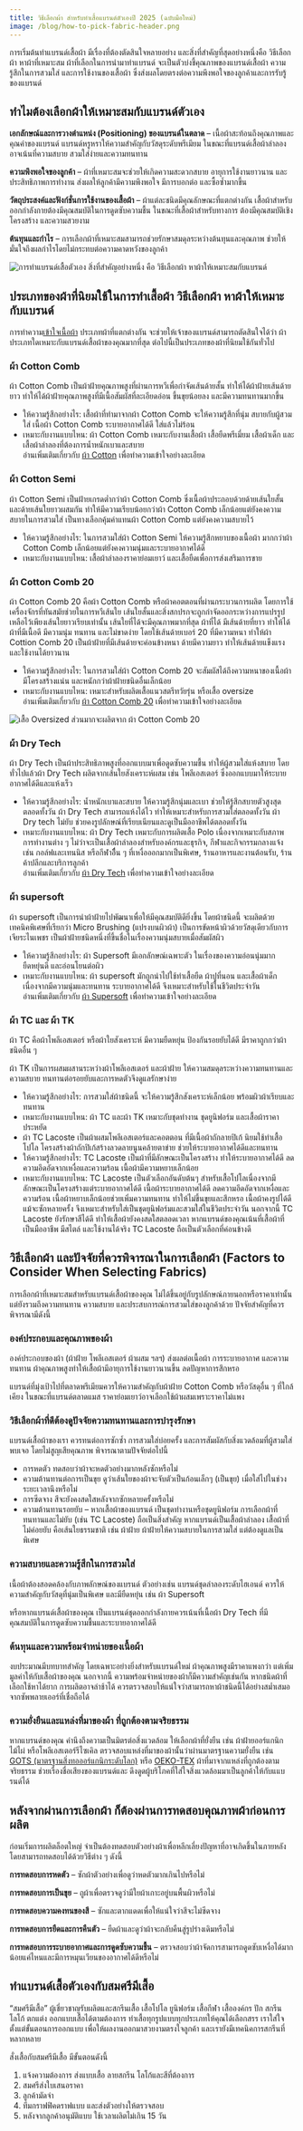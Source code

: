 ```yaml
---
title: วิธีเลือกผ้า สำหรับทำเสื้อแบรนด์ตัวเองปี 2025 (ฉบับมือใหม่)
image: /blog/how-to-pick-fabric-header.png
---
```

การเริ่มต้นทำแบรนด์เสื้อผ้า มีเรื่องที่ต้องตัดสินใจหลายอย่าง และสิ่งที่สำคัญที่สุดอย่างหนึ่งคือ วิธีเลือกผ้า หาผ้าที่เหมาะสม ผ้าที่เลือกในการนำมาทำแบรนด์ จะเป็นตัวบ่งชี้คุณภาพของแบรนด์เสื้อผ้า ความรู้สึกในการสวมใส่ และการใช้งานของเสื้อผ้า ซึ่งส่งผลโดยตรงต่อความพึงพอใจของลูกค้าและการรับรู้ของแบรนด์

## ทำไมต้องเลือกผ้าให้เหมาะสมกับแบรนด์ตัวเอง

**เอกลักษณ์และการวางตำแหน่ง (Positioning) ของแบรนด์ในตลาด** – เนื้อผ้าสะท้อนถึงคุณภาพและคุณค่าของแบรนด์ แบรนด์หรูหราให้ความสำคัญกับวัสดุระดับพรีเมียม ในขณะที่แบรนด์เสื้อผ้าลำลองอาจเน้นที่ความสบาย สวมใส่ง่ายและความทนทาน

**ความพึงพอใจของลูกค้า** – ผ้าที่เหมาะสมจะช่วยให้เกิดความสะดวกสบาย อายุการใช้งานยาวนาน และประสิทธิภาพการทำงาน ส่งผลให้ลูกค้ามีความพึงพอใจ มีการบอกต่อ และซื้อซ้ำมากขึ้น

**วัตถุประสงค์และฟังก์ชั่นการใช้งานของเสื้อผ้า** – ผ้าแต่ละชนิดมีคุณลักษณะที่แตกต่างกัน เสื้อผ้าสำหรับออกกำลังกายต้องมีคุณสมบัติในการดูดซับความชื้น ในขณะที่เสื้อผ้าสำหรับทางการ ต้องมีคุณสมบัติเชิงโครงสร้าง และความสวยงาม

**ต้นทุนและกำไร** – การเลือกผ้าที่เหมาะสมสามารถช่วยรักษาสมดุลระหว่างต้นทุนและคุณภาพ ช่วยให้มั่นใจถึงผลกำไรโดยไม่กระทบต่อความคาดหวังของลูกค้า

![การทำแบรนด์เสื้อตัวเอง สิ่งที่สำคัญอย่างหนึ่ง คือ วิธีเลือกผ้า หาผ้าให้เหมาะสมกับแบรนด์](/blog/how-to-pick-fabric-1.jpg)

## ประเภทของผ้าที่นิยมใช้ในการทำเสื้อผ้า วิธีเลือกผ้า หาผ้าให้เหมาะกับแบรนด์

การทำความ[เข้าใจเนื้อผ้า](type-of-fabric) ประเภทผ้าที่แตกต่างกัน จะช่วยให้เจ้าของแบรนด์สามารถตัดสินใจได้ว่า ผ้าประเภทใดเหมาะกับแบรนด์เสื้อผ้าของคุณมากที่สุด ต่อไปนี้เป็นประเภทของผ้าที่นิยมใช้กันทั่วไป

### ผ้า Cotton Comb

ผ้า Cotton Comb เป็นผ้าฝ้ายคุณภาพสูงที่ผ่านการหวีเพื่อกำจัดเส้นด้ายสั้น ทำให้ได้ผ้าฝ้ายเส้นด้ายยาว ทำให้ได้ผ้าฝ้ายคุณภาพสูงที่มีเนื้อสัมผัสที่ละเอียดอ่อน ขึ้นขุยน้อยลง และมีความทนทานมากขึ้น

- ให้ความรู้สึกอย่างไร: เสื้อผ้าที่ทำมาจากผ้า Cotton Comb จะให้ความรู้สึกที่นุ่ม สบายกับผู้สวมใส่ เนื้อผ้า Cotton Comb ระบายอากาศได้ดี ใส่แล้วไม่ร้อน
- เหมาะกับงานแบบไหน: ผ้า Cotton Comb เหมาะกับงานเสื้อผ้า เสื้อยืดพรีเมี่ยม เสื้อผ้าเด็ก และเสื้อผ้าลำลองที่ต้องการน้ำหนักเบาและสบาย<br>
อ่านเพิ่มเติมเกี่ยวกับ [ผ้า Cotton](what-is-cotton) เพื่อทำความเข้าใจอย่างละเอียด

### ผ้า Cotton Semi

ผ้า Cotton Semi เป็นฝ้ายเกรดต่ำกว่าผ้า Cotton Comb ซึ่งเนื้อผ้าประกอบด้วยด้ายเส้นใยสั้นและด้ายเส้นใยยาวผสมกัน ทำให้มีความเรียบน้อยกว่าผ้า Cotton Comb เล็กน้อยแต่ยังคงความสบายในการสวมใส่ เป็นทางเลือกคุ้มค่าแทนผ้า Cotton Comb แต่ยังคงความสบายไว้

- ให้ความรู้สึกอย่างไร: ในการสวมใส่ผ้า Cotton Semi ให้ความรู้สึกหยาบของเนื้อผ้า มากกว่าผ้า Cotton Comb เล็กน้อยแต่ยังคงความนุ่มและระบายอากาศได้ดี
- เหมาะกับงานแบบไหน: เสื้อผ้าลำลองราคาย่อมเยาว์ และเสื้อยืดเพื่อการส่งเสริมการขาย

### ผ้า Cotton Comb 20

ผ้า Cotton Comb 20 คือผ้า Cotton Comb หรือผ้าคอตตอนที่ผ่านกระบวนการผลิต โดยการใช้เครื่องจักรที่ทันสมัยช่วยในการหวีเส้นใย เส้นใยสั้นและสิ่งสกปรกจะถูกกำจัดออกระหว่างการแปรรูป เหลือไว้เพียงเส้นใยยาวเรียบเท่านั้น เส้นใยที่ได้จะมีคุณภาพมากที่สุด ผ้าที่ได้ มีเส้นด้ายที่ยาว ทำให้ได้ผ้าที่มีเนื้อดี มีความนุ่ม ทนทาน และไม่ขาดง่าย โดยใช้เส้นด้ายเบอร์ 20 ที่มีความหนา ทำให้ผ้า Cottion Comb 20 เป็นผ้าฝ้ายที่มีเส้นด้ายจะค่อนข้างหนา ด้ายมีความยาว ทำให้เส้นด้ายแข็งแรงและใช้งานได้ยาวนาน

- ให้ความรู้สึกอย่างไร: ในการสวมใส่ผ้า Cotton Comb 20 จะสัมผัสได้ถึงความหนาของเนื้อผ้า มีโครงสร้างแน่น และหนักกว่าผ้าฝ้ายชนิดอื่นเล็กน้อย
- เหมาะกับงานแบบไหน: เหมาะสำหรับผลิตเสื้อแนวสตรีทวัยรุ่น หรือเสื้อ oversize<br>
อ่านเพิ่มเติมเกี่ยวกับ [ผ้า Cotton Comb 20](what-is-cotton) เพื่อทำความเข้าใจอย่างละเอียด

![เสื้อ Oversized ส่วนมากจะผลิตจาก ผ้า Cotton Comb 20](/blog/how-to-pick-fabric-2.jpg)

### ผ้า Dry Tech

ผ้า Dry Tech เป็นผ้าประสิทธิภาพสูงที่ออกแบบมาเพื่อดูดซับความชื้น ทำให้ผู้สวมใส่แห้งสบาย โดยทั่วไปแล้วผ้า Dry Tech ผลิตจากเส้นใยสังเคราะห์ผสม เช่น โพลีเอสเตอร์ ซึ่งออกแบบมาให้ระบายอากาศได้ดีและแห้งเร็ว

- ให้ความรู้สึกอย่างไร: น้ำหนักเบาและสบาย  ให้ความรู้สึกนุ่มและเบา ช่วยให้รู้สึกสบายตัวสูงสุดตลอดทั้งวัน ผ้า Dry Tech สามารถแห้งได้ไว ทำให้เหมาะสำหรับการสวมใส่ตลอดทั้งวัน ผ้า Dry tech ไม่ยับ ช่วยคงรูปลักษณ์ที่เรียบเนียนและดูเป็นมืออาชีพได้ตลอดทั้งวัน
- เหมาะกับงานแบบไหน: ผ้า Dry Tech เหมาะกับการผลิตเสื้อ Polo เนื่องจากเหมาะกับสภาพการทำงานต่าง ๆ ไม่ว่าจะเป็นเสื้อผ้าลำลองสำหรับองค์กรและธุรกิจ, กีฬาและกิจกรรมกลางแจ้ง เช่น กอล์ฟและเทนนิส หรือกีฬาอื่ืน ๆ ที่เหงื่อออกมากเป็นพิเศษ, ร้านอาหารและงานต้อนรับ, ร้านค้าปลีกและบริการลูกค้า<br>
อ่านเพิ่มเติมเกี่ยวกับ [ผ้า Dry Tech](what-is-dry-tech-fabric-polo-shirt) เพื่อทำความเข้าใจอย่างละเอียด

### ผ้า supersoft

ผ้า supersoft เป็นการนำผ้าฝ้ายไปพัฒนาเพื่อให้มีคุณสมบัติดียิ่งขึ้น โดยผ้าชนิดนี้ จะผลิตด้วยเทคนิคพิเศษที่เรียกว่า Micro Brushing (แปรงบนผิวผ้า) เป็นการขัดหน้าผิวด้วยวัสดุเดียวกับการเจียระไนเพชร เป็นผ้าฝ้ายชนิดหนึ่งที่ขึ้นชื่อในเรื่องความนุ่มสบายเมื่อสัมผัสผิว 

- ให้ความรู้สึกอย่างไร: ผ้า Supersoft มีเอกลักษณ์เฉพาะตัว ในเรื่องของความอ่อนนุ่มมาก ยืดหยุ่นดี และอ่อนโยนต่อผิว
- เหมาะกับงานแบบไหน: ผ้า supersoft  มักถูกนำไปใช้ทำเสื้อยืด ผ้าปูที่นอน และเสื้อผ้าเด็ก เนื่องจากมีความนุ่มและทนทาน ระบายอากาศได้ดี จึงเหมาะสำหรับใช้ในชีวิตประจำวัน<br>
อ่านเพิ่มเติมเกี่ยวกับ [ผ้า Supersoft](what-is-supersoft) เพื่อทำความเข้าใจอย่างละเอียด

### ผ้า TC และ ผ้า TK

ผ้า TC คือผ้าโพลีเอสเตอร์ หรือผ้าใยสังเคราะห์ มีความยืดหยุ่น ป้องกันรอยยับได้ดี มีราคาถูกกว่าผ้าชนิดอื่น ๆ 

ผ้า TK เป็นการผสมผสานระหว่างผ้าโพลีเอสเตอร์ และผ้าฝ้าย ให้ความสมดุลระหว่างความทนทานและความสบาย ทนทานต่อรอยยับและการหดตัวจึงดูแลรักษาง่าย 

- ให้ความรู้สึกอย่างไร: การสวมใส่ผ้าชนิดนี้ จะให้ความรู้สึกสังเคราะห์เล็กน้อย พร้อมผิวผ้าเรียบและทนทาน
- เหมาะกับงานแบบไหน:  ผ้า TC และผ้า TK เหมาะกับชุดทำงาน ชุดยูนิฟอร์ม และเสื้อผ้าราคาประหยัด
- ผ้า TC Lacoste เป็นผ้าผสมโพลีเอสเตอร์และคอตตอน ที่มีเนื้อผ้าถักลายปิเก้ นิยมใช้ทำเสื้อโปโล โครงสร้างผ้าถักปิเก้สร้างลวดลายนูนคล้ายตาข่าย ช่วยให้ระบายอากาศได้ดีและทนทาน
- ให้ความรู้สึกอย่างไร: TC Lacoste เป็นผ้าที่มีลักษณะเป็นโครงสร้าง ทำให้ระบายอากาศได้ดี  ลดความอึดอัดจากเหงื่อและความร้อน เนื้อผ้ามีความหยาบเล็กน้อย
- เหมาะกับงานแบบไหน: TC Lacoste เป็นตัวเลือกอันดับต้นๆ สำหรับเสื้อโปโลเนื่องจากมีลักษณะเป็นโครงสร้างแต่ระบายอากาศได้ดี เนื้อผ้าระบายอากาศได้ดี ลดความอึดอัดจากเหงื่อและความร้อน เนื้อผ้าหยาบเล็กน้อยช่วยเพิ่มความทนทาน ทำให้ไม่ขึ้นขุยและสึกหรอ เนื้อผ้าคงรูปได้ดีแม้จะซักหลายครั้ง จึงเหมาะสำหรับใส่เป็นชุดยูนิฟอร์มและสวมใส่ในชีวิตประจำวัน นอกจากนี้ TC Lacoste ยังรักษาสีได้ดี ทำให้เสื้อผ้ายังคงสดใสตลอดเวลา หากแบรนด์ของคุณเน้นที่เสื้อผ้าที่เป็นมืออาชีพ มีสไตล์ และใช้งานได้จริง TC Lacoste ถือเป็นตัวเลือกที่ค่อนข้างดี

## วิธีเลือกผ้า และปัจจัยที่ควรพิจารณาในการเลือกผ้า (Factors to Consider When Selecting Fabrics)

การเลือกผ้าที่เหมาะสมสำหรับแบรนด์เสื้อผ้าของคุณ ไม่ได้ขึ้นอยู่กับรูปลักษณ์ภายนอกหรือราคาเท่านั้น แต่ยังรวมถึงความทนทาน ความสบาย และประสบการณ์การสวมใส่ของลูกค้าด้วย ปัจจัยสำคัญที่ควรพิจารณามีดังนี้

### องค์ประกอบและคุณภาพของผ้า

องค์ประกอบของผ้า (ผ้าฝ้าย โพลีเอสเตอร์ ผ้าผสม ฯลฯ) ส่งผลต่อเนื้อผ้า การระบายอากาศ และความทนทาน ผ้าคุณภาพสูงทำให้เสื้อผ้ามีอายุการใช้งานยาวนานขึ้น ลดปัญหาการสึกหรอ 

แบรนด์ที่มุ่งเป้าไปที่ตลาดพรีเมียมควรให้ความสำคัญกับผ้าฝ้าย Cotton Comb หรือวัสดุอื่น ๆ ที่ใกล้เคียง ในขณะที่แบรนด์ตลาดแมส ราคาย่อมเยาว์อาจเลือกใช้ผ้าผสมเพราะราคาไม่แพง

### วิธีเลือกผ้าที่ดีต้องดูปัจจัยความทนทานและการบำรุงรักษา

แบรนด์เสื้อผ้าของเรา ควรทนต่อการซักซ้ำ การสวมใส่บ่อยครั้ง และการสัมผัสกับสิ่งแวดล้อมที่ผู้สวมใส่พบเจอ โดยไม่สูญเสียคุณภาพ พิจารณาตามปัจจัยต่อไปนี้

- การหดตัว ทดสอบว่าผ้าจะหดตัวอย่างมากหลังซักหรือไม่
- ความต้านทานต่อการเป็นขุย ดูว่าเส้นใยของผ้าจะจับตัวเป็นก้อนเล็กๆ (เป็นขุย) เมื่อใส่ไปในช่วงระยะเวลานึงหรือไม่
- การซีดจาง สีจะยังคงสดใสหลังจากซักหลายครั้งหรือไม่
- ความต้านทานรอยยับ – หากเสื้อผ้าของแบรนด์ เป็นชุดทำงานหรือชุดยูนิฟอร์ม การเลือกผ้าที่ทนทานและไม่ยับ (เช่น TC Lacoste) ถือเป็นสิ่งสำคัญ หากแบรนด์เป็นเสื้อผ้าลำลอง เสื้อผ้าที่ไม่ค่อยยับ คือเส้นใยธรรมชาติ เช่น ผ้าฝ้าย ผ้าฝ้ายให้ความสบายในการสวมใส่ แต่ต้องดูแลเป็นพิเศษ

### ความสบายและความรู้สึกในการสวมใส่

เนื้อผ้าต้องสอดคล้องกับภาพลักษณ์ของแบรนด์ ตัวอย่างเช่น แบรนด์ชุดลำลองระดับไฮเอนด์ ควรให้ความสำคัญกับวัสดุที่นุ่มเป็นพิเศษ และมียืดหยุ่น เช่น ผ้า Supersoft 

หรือหากแบรนด์เสื้อผ้าของคุณ เป็นแบรนด์ชุดออกกำลังกายควรเน้นที่เนื้อผ้า Dry Tech ที่มีคุณสมบัติในการดูดซับความชื้นและระบายอากาศได้ดี

### ต้นทุนและความพร้อมจำหน่ายของเนื้อผ้า

งบประมาณมีบทบาทสำคัญ โดยเฉพาะอย่างยิ่งสำหรับแบรนด์ใหม่ ผ้าคุณภาพสูงมีราคาแพงกว่า แต่เพิ่มมูลค่าให้กับเสื้อผ้าของคุณ นอกจากนี้ ความพร้อมจำหน่ายของผ้าก็มีความสำคัญเช่นกัน หากชนิดผ้าที่เลือกใช้หาได้ยาก การผลิตอาจล่าช้าได้ ควรตรวจสอบให้แน่ใจว่าสามารถหาผ้าชนิดนี้ได้อย่างสม่ำเสมอจากซัพพลายเออร์ที่เชื่อถือได้

### ความยั่งยืนและแหล่งที่มาของผ้า ที่ถูกต้องตามจริยธรรม

หากแบรนด์ของคุณ คำนึงถึงความเป็นมิตรต่อสิ่งแวดล้อม ให้เลือกผ้าที่ยั่งยืน เช่น ผ้าฝ้ายออร์แกนิก ไม้ไผ่ หรือโพลีเอสเตอร์รีไซเคิล ตรวจสอบแหล่งที่มาของผ้านั้นว่าผ่านมาตรฐานความยั่งยืน เช่น [GOTS (มาตรฐานสิ่งทอออร์แกนิกระดับโลก)](https://www.ggm.co.th/th/gots) หรือ [OEKO-TEX](https://www.oeko-tex.com/en/) ผ้าที่มาจากแหล่งที่ถูกต้องตามจริยธรรม ช่วยเรื่องชื่อเสียงของแบรนด์และ ดึงดูดผู้บริโภคที่ใส่ใจสิ่งแวดล้อมมาเป็นลูกค้าให้กับแแบรนด์ได้ 

## หลังจากผ่านการเลือกผ้า ก็ต้องผ่านการทดสอบคุณภาพผ้าก่อนการผลิต

ก่อนเริ่มการผลิตล็อตใหญ่ จำเป็นต้องทดสอบตัวอย่างผ้าเพื่อหลีกเลี่ยงปัญหาที่อาจเกิดขึ้นในภายหลัง โดยสามารถทดสอบได้ด้วยวิธีต่าง ๆ ดังนี้

**การทดสอบการหดตัว** – ซักผ้าตัวอย่างเพื่อดูว่าหดตัวมากเกินไปหรือไม่

**การทดสอบการเป็นขุย** – ถูผ้าเพื่อตรวจดูว่ามีใยผ้าเกาะอยู่บนพื้นผิวหรือไม่

**การทดสอบความคงทนของสี** – ซักและตากแดดเพื่อให้แน่ใจว่าสีจะไม่ซีดจาง

**การทดสอบการยืดและการคืนตัว** – ยืดผ้าและดูว่าผ้าจะกลับคืนสู่รูปร่างเดิมหรือไม่

**การทดสอบการระบายอากาศและการดูดซับความชื้น** – ตรวจสอบว่าผ้าจัดการสามารถดูดซับเหงื่อได้มากน้อยแค่ไหนและมีการหมุนเวียนของอากาศได้ดีหรือไม่

## ทำแบรนด์เสื้อตัวเองกับสมศรีมีเสื้อ

“สมศรีมีเสื้อ” ผู้เชี่ยวชาญรับผลิตและสกรีนเสื้อ เสื้อโปโล ยูนิฟอร์ม เสื้อกีฬา เสื้อองค์กร ปัก สกรีนโลโก้ ตกแต่ง ออกแบบเสื้อได้ตามต้องการ ทำเสื้อทุกรูปแบบทุกประเภทให้คุณได้เลือกสรร เราใส่ใจตั้งแต่ขั้นตอนการออกแบบ เพื่อให้ผลงานออกมาสวยงามตรงใจลูกค้า และเรายังมีเทคนิคการสกรีนที่หลากหลาย

สั่งเสื้อกับสมศรีมีเสื้อ มีขั้นตอนดังนี้

1. แจ้งความต้องการ ส่งแบบเสื้อ ลายสกรีน โลโก้และสีที่ต้องการ 
2. สมศรีส่งใบเสนอราคา
3. ลูกค้ามัดจำ
4. ทีมกราฟฟิคดราฟแบบ และส่งตัวอย่างให้ตรวจสอบ
5. หลังจากลูกค้าอนุมัติแบบ ใช้เวลาผลิตไม่เกิน 15 วัน